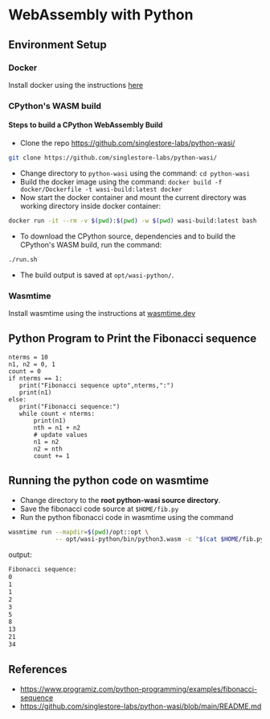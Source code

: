 # WebAssembly with Python

## Environment Setup

### Docker
Install docker using the instructions [here](https://docs.docker.com/engine/install/)
### CPython's WASM build
#### Steps to build a CPython WebAssembly Build

- Clone the repo https://github.com/singlestore-labs/python-wasi/
```bash
git clone https://github.com/singlestore-labs/python-wasi/
```
- Change directory to ```python-wasi``` using the command: ```cd python-wasi```
- Build the docker image using the command: ```docker build -f docker/Dockerfile -t wasi-build:latest docker```
- Now start the docker container and mount the current directory was working directory inside docker container:
```bash
docker run -it --rm -v $(pwd):$(pwd) -w $(pwd) wasi-build:latest bash
```
- To download the CPython source, dependencies and to build the CPython's WASM build, run the command:
```bash
./run.sh
```
- The build output is saved at ```opt/wasi-python/```.
### Wasmtime
Install wasmtime using the instructions at [wasmtime.dev](https://wasmtime.dev/)

## Python Program to Print the Fibonacci sequence

```python3
nterms = 10
n1, n2 = 0, 1
count = 0
if nterms == 1:
   print("Fibonacci sequence upto",nterms,":")
   print(n1)
else:
   print("Fibonacci sequence:")
   while count < nterms:
       print(n1)
       nth = n1 + n2
       # update values
       n1 = n2
       n2 = nth
       count += 1
```

## Running the python code on wasmtime
- Change directory to the **root python-wasi source directory**.
- Save the fibonacci code source at ```$HOME/fib.py```
- Run the python fibonacci code in wasmtime using the command
```bash
wasmtime run --mapdir=$(pwd)/opt::opt \
             -- opt/wasi-python/bin/python3.wasm -c "$(cat $HOME/fib.py)"
```
output:
```bash
Fibonacci sequence:
0
1
1
2
3
5
8
13
21
34
```

## References
- https://www.programiz.com/python-programming/examples/fibonacci-sequence
- https://github.com/singlestore-labs/python-wasi/blob/main/README.md

